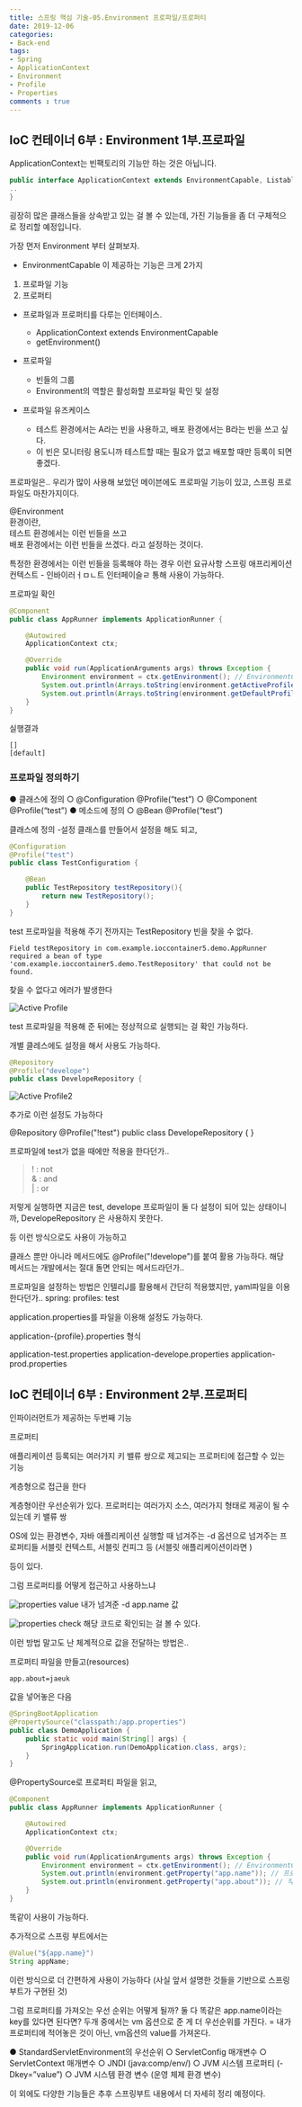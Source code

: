 ```yaml
---
title: 스프링 핵심 기술-05.Environment 프로파일/프로퍼티
date: 2019-12-06
categories:
- Back-end
tags:
- Spring 
- ApplicationContext
- Environment
- Profile
- Properties
comments : true
---
```


## IoC 컨테이너 6부 : Environment 1부.프로파일

ApplicationContext는 빈팩토리의 기능만 하는 것은 아닙니다.   
``` java 
public interface ApplicationContext extends EnvironmentCapable, ListableBeanFactory, HierarchicalBeanFactory, MessageSource, ApplicationEventPublisher, ResourcePatternResolver {
..
}
```
굉장히 많은 클래스들을 상속받고 있는 걸 볼 수 있는데, 가진 기능들을 좀 더 구체적으로 정리할 예정입니다.     

가장 먼저 Environment 부터 살펴보자.  
- EnvironmentCapable 이 제공하는 기능은 크게 2가지
1. 프로파일 기능
2. 프로퍼티

- 프로파일과 프로퍼티를 다루는 인터페이스.
  - ApplicationContext extends EnvironmentCapable
  - getEnvironment()
  
- 프로파일
  - 빈들의 그룹
  - Environment의 역할은 활성화할 프로파일 확인 및 설정
  
- 프로파일 유즈케이스
  - 테스트 환경에서는 A라는 빈을 사용하고, 배포 환경에서는 B라는 빈을 쓰고 싶다.
  - 이 빈은 모니터링 용도니까 테스트할 때는 필요가 없고 배포할 때만 등록이 되면 좋겠다.

프로파일은..
우리가 많이 사용해 보았던 메이븐에도 프로파일 기능이 있고, 스프링 프로파일도 마찬가지이다.  
    
@Environment       
환경이란,       
테스트 환경에서는 이런 빈들을 쓰고       
배포 환경에서는 이런 빈들을 쓰겠다. 라고 설정하는 것이다.    

특정한 환경에서는 이런 빈들을 등록해야 하는 경우 이런 요규사항
스프링 애프리케이션 컨텍스트 - 인바이러ㅓㅁㄴ트 인터페이슬ㄹ 통해 사용이 가능하다.


프로파일 확인
``` java 
@Component
public class AppRunner implements ApplicationRunner {

    @Autowired
    ApplicationContext ctx;

    @Override
    public void run(ApplicationArguments args) throws Exception {
        Environment environment = ctx.getEnvironment(); // EnvironmentCapable 
        System.out.println(Arrays.toString(environment.getActiveProfiles())); // 추가 설정 프로파일
        System.out.println(Arrays.toString(environment.getDefaultProfiles())); // 기본 디폴트 프로파일
    }
}
```

실행결과
``` terminal
[]
[default]
```


### 프로파일 정의하기
● 클래스에 정의
○ @Configuration @Profile(“test”)
○ @Component @Profile(“test”)
● 메소드에 정의
○ @Bean @Profile(“test”)


클래스에 정의
-설정 클래스를 만들어서 설정을 해도 되고,
``` java 
@Configuration
@Profile("test")
public class TestConfiguration {

    @Bean
    public TestRepository testRepository(){
        return new TestRepository();
    }
}
```
test 프로파일을 적용해 주기 전까지는 TestRepository 빈을 찾을 수 없다. 
```
Field testRepository in com.example.ioccontainer5.demo.AppRunner required a bean of type 'com.example.ioccontainer5.demo.TestRepository' that could not be found.
```
찾을 수 없다고 에러가 발생한다


![Active Profile](https://github.com/jaeuk2274/jaeuk2274.github.io/blob/master/_posts/img/%EC%8A%A4%ED%94%84%EB%A7%81%20%ED%94%84%EB%A0%88%EC%9E%84%EC%9B%8C%ED%81%AC%20%ED%95%B5%EC%8B%AC%20%EA%B8%B0%EC%88%A0/04.Active%20Profile.png?raw=true)

test 프로파일을 적용해 준 뒤에는 정상적으로 실행되는 걸 확인 가능하다.

개별 클레스에도 설정을 해서 사용도 가능하다.
``` java 
@Repository
@Profile("develope")
public class DevelopeRepository {
``` 



![Active Profile2](https://github.com/jaeuk2274/jaeuk2274.github.io/blob/master/_posts/img/%EC%8A%A4%ED%94%84%EB%A7%81%20%ED%94%84%EB%A0%88%EC%9E%84%EC%9B%8C%ED%81%AC%20%ED%95%B5%EC%8B%AC%20%EA%B8%B0%EC%88%A0/05.Active%20Profile2.png?raw=true)


추가로 이런 설정도 가능하다

@Repository
@Profile("!test")
public class DevelopeRepository {
}

프로파일에 test가 없을 때에만 적용을 한다던가..    
>! : not     
& : and     
| : or     

저렇게 실행하면 지금은 test, develope 프로파일이 둘 다 설정이 되어 있는 상태이니까, 
DevelopeRepository 은 사용하지 못한다.

등 이런 방식으로도 사용이 가능하고

클래스 뿐만 아니라 메서드에도 @Profile("!develope")를 붙여 활용 가능하다.
해당 메서드는 개발에서는 절대 돌면 안되는 메서드라던가..



프로파일을 설정하는 방법은 인텔리J를 활용해서 간단히 적용했지만,
yaml파일을 이용한다던가..
spring:
  profiles: test

application.properties를 파일을 이용해 설정도 가능하다.

application-{profile}.properties 형식

application-test.properties
application-develope.properties
application-prod.properties




## IoC 컨테이너 6부 : Environment 2부.프로퍼티

인파이러먼트가 제공하는 두번째 기능

프로퍼티

애플리케이션 등록되는 여러가지 키 밸류 쌍으로 제고되는 프로퍼티에 접근할 수 있는 기능

계층형으로 접근을 한다

계층형이란 우선순위가 있다.
프로퍼티는
여러가지 소스, 여러가지 형태로 제공이 될 수 있는데
키 밸류 쌍

OS에 있는 환경변수, 
자바 애플리케이션 실행할 때 넘겨주는 -d 옵션으로 넘겨주는 프로퍼티들
서블릿 컨텍스트, 서블릿 컨피그 등 (서블릿 애플리케이션이라면 )

등이 있다.

그럼 프로퍼티를 어떻게 접근하고 사용하느냐

![properties value](https://github.com/jaeuk2274/jaeuk2274.github.io/blob/master/_posts/img/%EC%8A%A4%ED%94%84%EB%A7%81%20%ED%94%84%EB%A0%88%EC%9E%84%EC%9B%8C%ED%81%AC%20%ED%95%B5%EC%8B%AC%20%EA%B8%B0%EC%88%A0/06.Properties%20value.png?raw=true)
내가 넘겨준 -d app.name 값


![properties check](https://github.com/jaeuk2274/jaeuk2274.github.io/blob/master/_posts/img/%EC%8A%A4%ED%94%84%EB%A7%81%20%ED%94%84%EB%A0%88%EC%9E%84%EC%9B%8C%ED%81%AC%20%ED%95%B5%EC%8B%AC%20%EA%B8%B0%EC%88%A0/07.Properties%20Check.png?raw=true)
해당 코드로
확인되는 걸 볼 수 있다. 



이런 방법 말고도 난 체계적으로 값을 전달하는 방법은..

프로퍼티 파일을 만들고(resources)
``` 
app.about=jaeuk
``` 

값을 넣어놓은 다음

``` java 
@SpringBootApplication
@PropertySource("classpath:/app.properties")
public class DemoApplication {
    public static void main(String[] args) {
        SpringApplication.run(DemoApplication.class, args);
    }
}
``` 
@PropertySource로 프로퍼티 파일을 읽고,
``` java 
@Component
public class AppRunner implements ApplicationRunner {

    @Autowired
    ApplicationContext ctx;

    @Override
    public void run(ApplicationArguments args) throws Exception {
        Environment environment = ctx.getEnvironment(); // EnvironmentCapable
        System.out.println(environment.getProperty("app.name")); // 프로퍼티 확인
        System.out.println(environment.getProperty("app.about")); // 직접 생성한 프로퍼티 파일 참조
    }
}
```
똑같이 사용이 가능하다.

추가적으로 스프링 부트에서는
``` java 
@Value("${app.name}")
String appName;
```
이런 방식으로 더 간편하게 사용이 가능하다 
(사실 앞서 설명한 것들을 기반으로 스프링 부트가 구현된 것)

그럼 프로퍼티를 가져오는 우선 순위는 어떻게 될까?
둘 다 똑같은 app.name이라는 key를 있다면 된다면?
두개 중에서는
vm 옵션으로 준 게 더 우선순위를 가진다.
= 내가 프로퍼티에 적어놓은 것이 아닌, vm옵션의 value를 가져온다.


● StandardServletEnvironment의 우선순위
○ ServletConfig 매개변수
○ ServletContext 매개변수
○ JNDI (java:comp/env/)
○ JVM 시스템 프로퍼티 (-Dkey=”value”)
○ JVM 시스템 환경 변수 (운영 체제 환경 변수)


이 외에도 다양한 기능들은 추후 스프링부트 내용에서 더 자세히 정리 예정이다.




